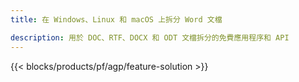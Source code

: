 ```yaml
---
title: 在 Windows、Linux 和 macOS 上拆分 Word 文檔 

description: 用於 DOC、RTF、DOCX 和 ODT 文檔拆分的免費應用程序和 API
---
```


{{< blocks/products/pf/agp/feature-solution >}} 
